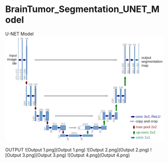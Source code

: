 # BrainTumor_Segmentation_UNET_Model
 

U-NET Model
![u-net-architecture.png](u-net-architecture.png)


OUTPUT
![Output 1.png](Output 1.png)
![Output 2.png](Output 2.png)
![Output 3.png](Output 3.png)
![Output 4.png](Output 4.png)